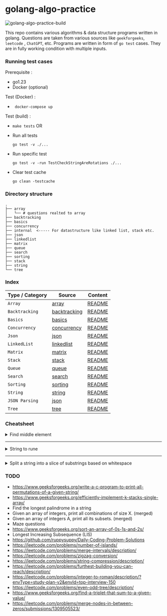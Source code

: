 
# golang-algo-practice 

![golang-algo-practice-build](https://github.com/snghnaveen/golang-algo-practice/actions/workflows/push.yaml/badge.svg)

This repo contains various algorithms & data structure programs written in golang.
Questions are taken from various sources like `geekforgeeks`, `leetcode` , `ChatGPT`, etc.
Programs are written in form of `go test` cases. They are in fully working condition with multiple inputs.

### Running test cases

Prerequisite :
- go1.23
- Docker (optional)

Test (Docker) :
- ``` docker-compose up```

Test (build) :

- ```make tests```
OR
- Run all tests 
    ```
    go test -v ./...
    ```
- Run specific test
    ```
    go test -v -run TestCheckStringAreRotations ./...
    ```

- Clear test cache 
    ```
    go clean -testcache
    ```

### Directory structure
```
.
├── array
│   └── # questions realted to array
├── backtracking
├── basics
├── concurrency
├── internal  <----- For datastructure like linked list, stack etc.
├── json
├── linkedlist
├── matrix
├── queue
├── search
├── sorting
├── stack
├── string
└── tree
```


### Index
| Type / Category | Source                         | Content                            |
| --------------- | ------------------------------ | ---------------------------------- |
| `Array`         | [array](./array)               | [README](./array/README.md)        |
| `Backtracking`  | [backtracking](./backtracking) | [README](./backtracking/README.md) |
| `Basics`        | [basics](./basics)             | [README](./basics/README.md)       |
| `Concurrency`   | [concurrency](./concurrency)   | [README](./concurrency/README.md)  |
| `Json`          | [json](./json)                 | [README](./json/README.md)         |
| `LinkedList`    | [linkedlist](./linkedlist)     | [README](./linkedlist/README.md)   |
| `Matrix`        | [matrix](./matrix)             | [README](./matrix/README.md)       |
| `Stack`         | [stack](./stack)               | [README](./stack/README.md)        |
| `Queue`         | [queue](./queue/)              | [README](./queue/README.md)        |
| `Search`        | [search](./search)             | [README](./search/README.md)       |
| `Sorting`       | [sorting](./sorting)           | [README](./sorting/README.md)      |
| `String`        | [string](./string)             | [README](./string/README.md)       |
| `JSON Parsing`  | [json](./json)                 | [README](./json/README.md)         |
| `Tree`          | [tree](./tree/)                | [README](./tree/README.md)         |


### Cheatsheet

<details>
    <summary> Find middle element </summary>

```
mid := left + (right - left) / 2
```

</details>

---

<details>
    <summary> String to rune </summary>

```
runes := []rune(str)
```

</details>

---

<details>
    <summary> Split a string into a slice of substrings based on whitespace </summary>

```
	str := "  Hello,   world!   This is   Go.  "

	for i, v := range strings.Fields(str) {
		fmt.Println(i, v)
	}

    // 0 Hello,
    // 1 world!
    // 2 This
    // 3 is
    // 4 Go.
```

</details>

### TODO
- https://www.geeksforgeeks.org/write-a-c-program-to-print-all-permutations-of-a-given-string/
- https://www.geeksforgeeks.org/efficiently-implement-k-stacks-single-array/
- Find the longest palindrome in a string
- Given an array of integers, print all combinations of size X. (merged)
- Given an array of integers A, print all its subsets. (merged)
- Maze questions
- https://www.geeksforgeeks.org/sort-an-array-of-0s-1s-and-2s/
- Longest Increasing Subsequence (LIS)
- https://github.com/ruppysuppy/Daily-Coding-Problem-Solutions
- https://leetcode.com/problems/number-of-islands/
- https://leetcode.com/problems/merge-intervals/description/
- https://leetcode.com/problems/zigzag-conversion/
- https://leetcode.com/problems/string-compression/description/
- https://leetcode.com/problems/furthest-building-you-can-reach/description/
- https://leetcode.com/problems/integer-to-roman/description/?envType=study-plan-v2&envId=top-interview-150
- https://leetcode.com/problems/even-odd-tree/description/
- https://www.geeksforgeeks.org/find-a-triplet-that-sum-to-a-given-value/
- https://leetcode.com/problems/merge-nodes-in-between-zeros/submissions/1309505523/
